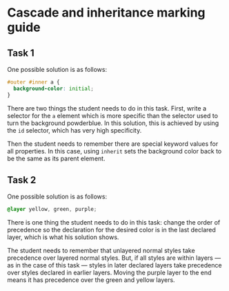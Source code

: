 # Cascade and inheritance marking guide

## Task 1

One possible solution is as follows:

```css
#outer #inner a {
  background-color: initial;
}
```

There are two things the student needs to do in this task. First, write a selector for the `a` element which is more specific than the selector used to turn the background powderblue. In this solution, this is achieved by using the `id` selector, which has very high specificity.

Then the student needs to remember there are special keyword values for all properties. In this case, using `inherit` sets the background color back to be the same as its parent element.

## Task 2

One possible solution is as follows:

```css
@layer yellow, green, purple;
```

There is one thing the student needs to do in this task: change the order of precedence so the declaration for the desired color is in the last declared layer, which is what his solution shows.

The student needs to remember that unlayered normal styles take precedence over layered normal styles. But, if all styles are within layers — as in the case of this task — styles in later declared layers take precedence over styles declared in earlier layers. Moving the purple layer to the end means it has precedence over the green and yellow layers.
